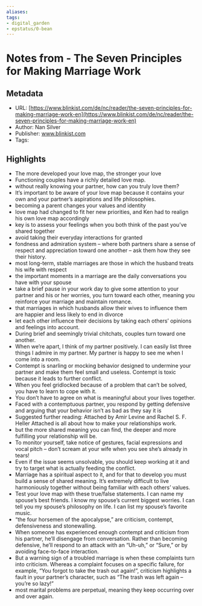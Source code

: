 ```yaml
---
aliases: 
tags: 
- digital_garden
- epstatus/0-bean
---
```

# Notes from - The Seven Principles for Making Marriage Work
## Metadata
* URL: [https://www.blinkist.com/de/nc/reader/the-seven-principles-for-making-marriage-work-en](https://www.blinkist.com/de/nc/reader/the-seven-principles-for-making-marriage-work-en)
* Author: Nan Silver
* Publisher: www.blinkist.com
* Tags: 

## Highlights
* The more developed your love map, the stronger your love
* Functioning couples have a richly detailed love map.
* without really knowing your partner, how can you truly love them?
* It’s important to be aware of your love map because it contains your own and your partner’s aspirations and life philosophies.
* becoming a parent changes your values and identity
* love map had changed to fit her new priorities, and Ken had to realign his own love map accordingly
* key is to assess your feelings when you both think of the past you’ve shared together
* avoid taking their everyday interactions for granted
* fondness and admiration system – where both partners share a sense of respect and appreciation toward one another – ask them how they see their history.
* most long-term, stable marriages are those in which the husband treats his wife with respect
* the important moments in a marriage are the daily conversations you have with your spouse
* take a brief pause in your work day to give some attention to your partner and his or her worries, you turn toward each other, meaning you reinforce your marriage and maintain romance.
* that marriages in which husbands allow their wives to influence them are happier and less likely to end in divorce
* let each other influence their decisions by taking each others’ opinions and feelings into account.
* During brief and seemingly trivial chitchats, couples turn toward one another.
* When we’re apart, I think of my partner positively. I can easily list three things I admire in my partner. My partner is happy to see me when I come into a room.
* Contempt is snarling or mocking behavior designed to undermine your partner and make them feel small and useless. Contempt is toxic because it leads to further conflict.
* When you feel gridlocked because of a problem that can’t be solved, you have to learn to cope with it.
* You don’t have to agree on what is meaningful about your lives together.
* Faced with a contemptuous partner, you respond by getting defensive and arguing that your behavior isn’t as bad as they say it is
* Suggested further reading: Attached by Amir Levine and Rachel S. F. Heller Attached is all about how to make your relationships work.
* but the more shared meaning you can find, the deeper and more fulfilling your relationship will be.
* To monitor yourself, take notice of gestures, facial expressions and vocal pitch – don’t scream at your wife when you see she’s already in tears!
* Even if the issue seems unsolvable, you should keep working at it and try to target what is actually feeding the conflict.
* Marriage has a spiritual aspect to it, and for that to develop you must build a sense of shared meaning. It’s extremely difficult to live harmoniously together without being familiar with each others’ values.
* Test your love map with these true/false statements. I can name my spouse’s best friends. I know my spouse’s current biggest worries. I can tell you my spouse’s philosophy on life. I can list my spouse’s favorite music.
* “the four horsemen of the apocalypse,” are criticism, contempt, defensiveness and stonewalling.
* When someone has experienced enough contempt and criticism from his partner, he’ll disengage from conversation. Rather than becoming defensive, he’ll respond to an attack with an “Uh-uh,” or “Sure,” or by avoiding face-to-face interaction.
* But a warning sign of a troubled marriage is when these complaints turn into criticism. Whereas a complaint focuses on a specific failure, for example, “You forgot to take the trash out again!”, criticism highlights a fault in your partner’s character, such as “The trash was left again – you’re so lazy!”
* most marital problems are perpetual, meaning they keep occurring over and over again.
